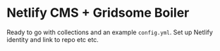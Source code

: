 # Netlify CMS + Gridsome Boiler

Ready to go with collections and an example `config.yml`. Set up Netlify identity and link to repo etc etc.